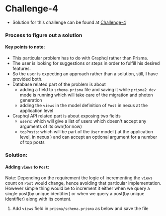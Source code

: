# Challenge-4


* Solution for this challenge can be found at [Challenge-4](https://github.com/devendradhanal/support-challenge-4)

### Process to figure out a solution

#### Key points to note:
- This particular problem has to do with Graphql rather than Prisma.
- The user is looking for suggestions or steps in order to fulfill his desired features.
- So the user is expecting an approach rather than a solution, still, I have provided both.
- Database related part of the problem is about 
  - adding a field to `schema.prisma` file and saving it while `prisma2 dev` mode is running which will take care of the migration and photon generation
  - adding the `views` in the model definition of `Post` in nexus at the application level
- Graphql API related part is about exposing two fields
  - `users`: which will give a list of users which doesn't accept any arguments of its own(for now)
  - `topPosts`: which will be part of the `User` model ( at the application level, in nexus ) and can accept an optional argument for a number of top posts

### Solution:

#### Adding `views` to `Post`:  

Note: Depending on the requirement the logic of incrementing the `views` count on `Post` would change, hence avoiding that particular implementation. However simple thing would be to increment it either when we query a single post(by unique identifier) or when we query a post(by unique identifier) along with its content.

1. Add `views` field in `prisma/schema.prisma` as below and save the file

```typescript
....

model Post {
  id        String   @default(cuid()) @id
  createdAt DateTime @default(now())
  updatedAt DateTime @updatedAt
  published Boolean  @default(true)
  title     String
  content   String?
  author    User?
  // Adds views on Post model
  views     Int @default(0)
}
...
```

Prisma Framework's development mode will perform required migrations and photon generation.

2. Add `views` to `Post` definition at application level as follows in `src/schema.ts`

```typescript
...

const Post = objectType({
  name: 'Post',
  definition(t) {
    t.model.id()
    t.model.createdAt()
    t.model.updatedAt()
    t.model.title()
    t.model.content()
    t.model.published()
    t.model.author()
    // Adds views on Post model definition
    t.model.views()
  },
})

...
```
 

#### Adding ability to query top posts of user 

1. Expose  `users` field/query under main `Query` with following modification in `src/schema.ts`

```typescript
const Query = objectType({
  name: 'Query',
  ...
  ...
  
  t.list.field('users', {
    type: 'User',
    resolve: (_parent, _args, ctx) => {
      return ctx.photon.users.findMany({
        include: {
          posts: true
        }
      })
    }
  })
  
 },
})
```

2. Add `topPosts` field which accepts optional argument for number of top posts, to `User` model in nexus as below

```typescript
const photon = new Photon()
const User = objectType({
  name: 'User',
  definition(t) {
    t.model.id()
    t.model.email()
    ...

    t.list.field('topPosts', {
      type: 'Post',
      args: {
        number: intArg({ nullable: true }),
      },
      resolve: (parent, { number }, ctx) => {
        const userId = parent.id
        
        let input: any = {
          where: {
            author: {
              id: userId
            }
          },
          orderBy: {
            views: "desc"
          }
        }
        if(number && number > 0) {
          input.first = number
        }
        return ctx.photon.posts.findMany(input)
      },
    })

  },
})
```

### Reply to user (in markdown):

Hey @username, Adding `views` on posts to keep score to indicate how often that post has been viewed is pretty straight forward in your setup. How and when to update the views count is something you cant take a call on depending on requirement.

While ability to query the top `n` posts of a user can be done by adding field and its resolver on `User` field at application level rather than database level. As for now we assume the top posts depend on the `views` count on Post field.

I have added code snippets below for your reference along with description.

If you need any further help, please feel free to reach out :)

*Rest of the part is from Solution section above*
